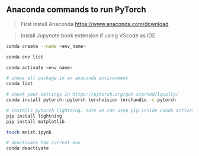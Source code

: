 ## Anaconda commands to run PyTorch
> First install Anaconda https://www.anaconda.com/download

> Install Jupynote book extension if using VScode as IDE

```bash
conda create --name <env_name>

conda env list

conda activate <env_name>

# shows all package in an anaconda environment
conda list

# check your settings in https://pytorch.org/get-started/locally/
conda install pytorch::pytorch torchvision torchaudio -c pytorch

# installs pytorch lightning. note we can usep pip inside conda activated environment
pip install lightning
pip install matplotlib

touch mnist.ipynb

# deactivate the current env
conda deactivate
```